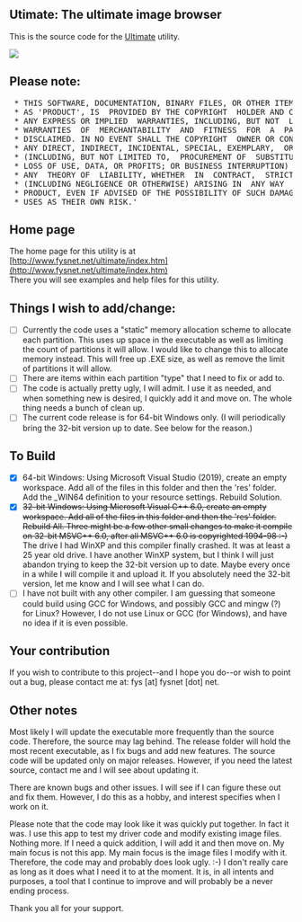 ## Utimate: The ultimate image browser

This is the source code for the [Ultimate](http://www.fysnet.net/ultimate/index.htm) utility.

<img src=https://www.fysnet.net/ultimate/demodisk64.png>

## Please note:
<pre>
 * THIS SOFTWARE, DOCUMENTATION, BINARY FILES, OR OTHER ITEM, HEREBY FURTHER KNOWN
 * AS 'PRODUCT', IS  PROVIDED BY THE COPYRIGHT  HOLDER AND CONTRIBUTOR "AS IS" AND
 * ANY EXPRESS OR IMPLIED  WARRANTIES, INCLUDING, BUT NOT  LIMITED TO, THE IMPLIED
 * WARRANTIES  OF  MERCHANTABILITY  AND  FITNESS  FOR  A  PARTICULAR  PURPOSE  ARE 
 * DISCLAIMED. IN NO EVENT SHALL THE COPYRIGHT  OWNER OR CONTRIBUTOR BE LIABLE FOR
 * ANY DIRECT, INDIRECT, INCIDENTAL, SPECIAL, EXEMPLARY,  OR CONSEQUENTIAL DAMAGES
 * (INCLUDING, BUT NOT LIMITED TO,  PROCUREMENT OF  SUBSTITUTE GOODS  OR SERVICES;
 * LOSS OF USE, DATA, OR PROFITS; OR BUSINESS INTERRUPTION) HOWEVER  CAUSED AND ON
 * ANY  THEORY OF  LIABILITY, WHETHER  IN  CONTRACT,  STRICT  LIABILITY,  OR  TORT 
 * (INCLUDING NEGLIGENCE OR OTHERWISE) ARISING IN  ANY WAY  OUT OF THE USE OF THIS
 * PRODUCT, EVEN IF ADVISED OF THE POSSIBILITY OF SUCH DAMAGE.  READER AND/OR USER
 * USES AS THEIR OWN RISK.'
</pre>

## Home page
The home page for this utility is at [http://www.fysnet.net/ultimate/index.htm](http://www.fysnet.net/ultimate/index.htm)<br />
There you will see examples and help files for this utility.

## Things I wish to add/change:
- [ ] Currently the code uses a "static" memory allocation scheme to allocate each partition.
This uses up space in the executable as well as limiting the count of partitions it will allow.  I would like to change this to allocate memory instead.  This will free up .EXE size, as well as remove the limit of partitions it will allow.
- [ ] There are items within each partition "type" that I need to fix or add to.
- [ ] The code is actually pretty ugly, I will admit.  I use it as needed, and when something new is desired, I quickly add it and move on.  The whole thing needs a bunch of clean up.
- [ ] The current code release is for 64-bit Windows only.  (I will periodically bring the 32-bit version up to date. See below for the reason.)

## To Build
- [X] 64-bit Windows: Using Microsoft Visual Studio (2019), create an empty workspace.  Add all of the files in this folder and then the 'res' folder.  Add the _WIN64 definition to your resource settings. Rebuild Solution.
- [X] <strike>32-bit Windows: Using Microsoft Visual C++ 6.0, create an empty workspace.  Add all of the files in this folder and then the 'res' folder.  Rebuild All. Three might be a few other small changes to make it compile on 32-bit MSVC++ 6.0, after all MSVC++ 6.0 is copyrighted 1994-98 :-)</strike> The drive I had WinXP and this compiler finally crashed.  It was at least a 25 year old drive.  I have another WinXP system, but I think I will just abandon trying to keep the 32-bit version up to date.  Maybe every once in a while I will compile it and upload it.  If you absolutely need the 32-bit version, let me know and I will see what I can do.
- [ ] I have not built with any other compiler.  I am guessing that someone could build using GCC for Windows, and possibly GCC and mingw (?) for Linux?  However, I do not use Linux or GCC (for Windows), and have no idea if it is even possible.

## Your contribution
If you wish to contribute to this project--and I hope you do--or wish to point out a bug, please contact me at: fys [at] fysnet [dot] net.

## Other notes
Most likely I will update the executable more frequently than the source code.  Therefore, the source may lag behind.  The release folder will hold the most recent executable, as I fix bugs and add new features.  The source code will be updated only on major releases.  However, if you need the latest source, contact me and I will see about updating it.

There are known bugs and other issues.  I will see if I can figure these out and fix them.  However, I do this as a hobby, and interest specifies when I work on it.

Please note that the code may look like it was quickly put together. In fact it was. I use this app to test my driver code and modify existing image files.  Nothing more.  If I need a quick addition, I will add it and then move on.  My main focus is not this app.  My main focus is the image files I modify with it.  Therefore, the code may and probably does look ugly. :-)  I don't really care as long as it does what I need it to at the moment.  It is, in all intents and purposes, a tool that I continue to improve and will probably be a never ending process.

Thank you all for your support.
